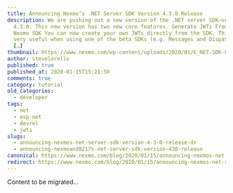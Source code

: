 ```yaml
---
title: Announcing Nexmo’s .NET Server SDK Version 4.3.0 Release
description: We are pushing out a new version of the .NET server SDK—version
  4.3.0. This new version has two new core features. Generate JWTs From the
  Nexmo SDK You can now create your own JWTs directly from the SDK. This can be
  very useful when using one of the beta SDKs (e.g. Messages and Dispatch) as
  […]
thumbnail: https://www.nexmo.com/wp-content/uploads/2020/01/E_NET-SDK-Update_1200x600.png
author: stevelorello
published: true
published_at: 2020-01-15T15:21:50
comments: true
category: tutorial
old_categories:
  - developer
tags:
  - net
  - asp-net
  - devrel
  - jwts
slugs:
  - announcing-nexmos-net-server-sdk-version-4-3-0-release-dr
  - announcing-nexmoand8217s-net-server-sdk-version-430-release
canonical: https://www.nexmo.com/blog/2020/01/15/announcing-nexmos-net-server-sdk-version-4-3-0-release-dr
redirect: https://www.nexmo.com/blog/2020/01/15/announcing-nexmos-net-server-sdk-version-4-3-0-release-dr
---
```

Content to be migrated...